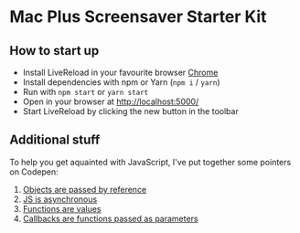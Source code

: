 # Mac Plus Screensaver Starter Kit

## How to start up

- Install LiveReload in your favourite browser [Chrome](https://chrome.google.com/webstore/detail/livereload/jnihajbhpnppcggbcgedagnkighmdlei)
- Install dependencies with npm or Yarn (``npm i`` / ``yarn``)
- Run with ``npm start`` or ``yarn start``
- Open in your browser at [http://localhost:5000/](http://localhost:5000/)
- Start LiveReload by clicking the new button in the toolbar

## Additional stuff
To help you get aquainted with JavaScript, I've put together some pointers on Codepen: 

1. [Objects are passed by reference](https://codepen.io/_dotSpace/pen/XeyKZg)
2. [JS is asynchronous](https://codepen.io/_dotSpace/pen/EwOyWX)
3. [Functions are values](https://codepen.io/_dotSpace/pen/ZXmLbQ)
4. [Callbacks are functions passed as parameters](https://codepen.io/_dotSpace/pen/XeypMM)
